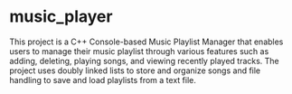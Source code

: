 # music_player
This project is a C++ Console-based Music Playlist Manager that enables users to manage their music playlist through various features such as adding, deleting, playing songs, and viewing recently played tracks. The project uses doubly linked lists to store and organize songs and file handling to save and load playlists from a text file.
